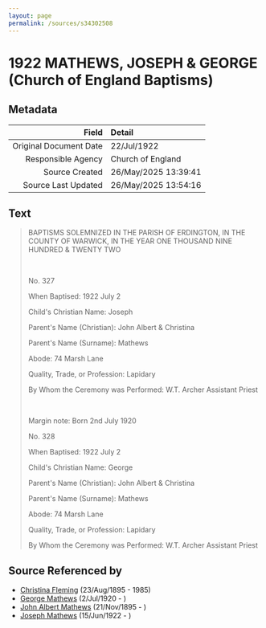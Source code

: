 ```yaml
---
layout: page
permalink: /sources/s34302508
---
```


# 1922 MATHEWS, JOSEPH & GEORGE (Church of England Baptisms)

## Metadata
Field | Detail
---:|:---
Original Document Date | 22/Jul/1922
Responsible Agency | Church of England
Source Created | 26/May/2025 13:39:41
Source Last Updated | 26/May/2025 13:54:16

## Text

> BAPTISMS SOLEMNIZED IN THE PARISH OF ERDINGTON, IN THE COUNTY OF WARWICK, IN THE YEAR ONE THOUSAND NINE HUNDRED & TWENTY TWO
>
> <br/>
>
> No. 327
>
> When Baptised: 1922 July 2
>
> Child's Christian Name: Joseph
>
> Parent's Name (Christian): John Albert & Christina
>
> Parent's Name (Surname): Mathews
>
> Abode: 74 Marsh Lane
>
> Quality, Trade, or Profession: Lapidary
>
> By Whom the Ceremony was Performed: W.T. Archer Assistant Priest
>
> <br/>
>
> Margin note: Born 2nd July 1920
>
> No. 328
>
> When Baptised: 1922 July 2
>
> Child's Christian Name: George
>
> Parent's Name (Christian): John Albert & Christina
>
> Parent's Name (Surname): Mathews
>
> Abode: 74 Marsh Lane
>
> Quality, Trade, or Profession: Lapidary
>
> By Whom the Ceremony was Performed: W.T. Archer Assistant Priest
>

## Source Referenced by

* [Christina Fleming](../people/@89446044@-christina-fleming-b1895-8-23-d1985.md) (23/Aug/1895 - 1985)
* [George Mathews](../people/@81407904@-george-mathews-b1920-7-2-d.md) (2/Jul/1920 - )
* [John Albert Mathews](../people/@5643892@-john-albert-mathews-b1895-11-21-d.md) (21/Nov/1895 - )
* [Joseph Mathews](../people/@98232688@-joseph-mathews-b1922-6-15-d.md) (15/Jun/1922 - )
